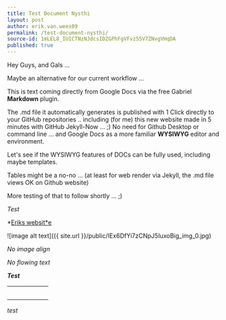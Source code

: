 ```yaml
---
title: Test Document Nysthi
layout: post
author: erik.van.wees09
permalink: /test-document-nysthi/
source-id: 1mLEL8_IUICTNzNJdcsIDZGPhFgVFvz55V7ZNvgVHqDA
published: true
---
```

Hey Guys, and Gals …

Maybe an alternative for our current workflow ...

This is text coming directly from Google Docs via the free Gabriel **Markdown** plugin.

The .md file it automatically generates is published with 1 Click directly to your GitHub repositories .. including (for me) this new website made in 5 minutes with GitHub Jekyll-Now … ;) No need for Github Desktop or command line … and Google Docs as a more familiar **WYSIWYG** editor and environment.

Let's see if the WYSIWYG features of DOCs can be fully used, including maybe templates.

Tables might be a no-no … (at least for web render via Jekyll, the .md file views OK on Github website)

More testing of that to follow shortly … ;)

*Test*

*[Eriks websit*e](https://erikvanwees.github.io/)

![image alt text]({{ site.url }}/public/IEx6DfYi7zCNpJ5IuxoBig_img_0.jpg)

*No image align*

*No flowing text*

**_Test_**

<table>
  <tr>
    <td></td>
    <td></td>
    <td></td>
    <td></td>
    <td></td>
    <td></td>
  </tr>
  <tr>
    <td></td>
    <td></td>
    <td></td>
    <td></td>
    <td></td>
    <td></td>
  </tr>
  <tr>
    <td></td>
    <td></td>
    <td></td>
    <td></td>
    <td></td>
    <td></td>
  </tr>
  <tr>
    <td></td>
    <td></td>
    <td></td>
    <td></td>
    <td></td>
    <td></td>
  </tr>
  <tr>
    <td></td>
    <td></td>
    <td></td>
    <td></td>
    <td></td>
    <td></td>
  </tr>
</table>


*test*

